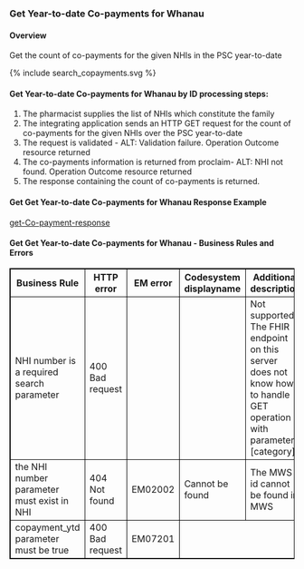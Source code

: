 

### Get Year-to-date Co-payments for Whanau

#### Overview

Get the count of co-payments for the given NHIs in the PSC year-to-date
<div>
{% include search_copayments.svg %}
</div>



####  Get Year-to-date Co-payments for Whanau by ID processing steps:

1. The pharmacist supplies the list of NHIs which constitute the family
2. The integrating application sends an HTTP GET request for the count of co-payments for the given NHIs over the PSC year-to-date
3. The request is validated - ALT: Validation failure. Operation Outcome resource returned
4. The co-payments information is returned from proclaim- ALT: NHI not found. Operation Outcome resource returned<br />
5. The response containing the count of co-payments is returned.



####  Get Get Year-to-date Co-payments for Whanau Response Example 
[get-Co-payment-response](Bundle-MD11223344.json.html)


<h4>Get Get Year-to-date Co-payments for Whanau - Business Rules and Errors</h4>
<table>
<style>
table, th, td {
  border: 1px solid black;
  border-collapse: collapse;
}
</style>
<tr><th> Business Rule </th>

<th> HTTP error </th>
<th> EM error </th>
<th> Codesystem displayname </th>
<th> Additional description </th>
</tr>

<tr><td> NHI number is a required search parameter </td>
<td> 400 Bad request </td>
<td>  </td>
<td> </td>
<td> Not supported. The FHIR endpoint on this server does not know how to handle GET operation with parameters [category] </td></tr>

<tr><td> the NHI number parameter must exist in NHI </td>
<td> 404 Not found </td>
<td> EM02002 </td>
<td> Cannot be found </td>
<td> The MWS id cannot be found in MWS </td></tr>

<tr><td>copayment_ytd parameter must be  true </td>
<td> 400 Bad request </td>
<td> EM07201 </td>

</table>
